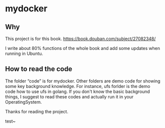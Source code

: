 # mydocker

## Why 
This project is for this book.
https://book.douban.com/subject/27082348/

I write about 80% functions of the whole book and add some updates when running in Ubuntu.

## How to read the code
The folder “code” is for mydocker. Other folders are demo code for showing some key background knowledge.
For instance, ufs forlder is the demo code how to use ufs in golang. If you don't know the basic background things,
I suggest to read these codes and actually run it in your OperatingSystem.

Thanks for reading the project.

test~
